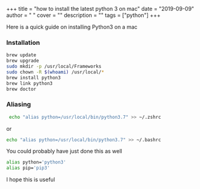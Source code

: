 
+++
title = "how to install the latest python 3 on mac"
date = "2019-09-09"
author = " "
cover = ""
description = ""
tags = ["python"]
+++

Here is a quick guide on installing Python3 on a mac

 ### Installation

 ```bash
brew update
brew upgrade
sudo mkdir -p /usr/local/Frameworks
sudo chown -R $(whoami) /usr/local/* 
brew install python3
brew link python3
brew doctor
```
 ### Aliasing

```bash
 echo "alias python=/usr/local/bin/python3.7" >> ~/.zshrc
```
 or

 ```bash
 echo "alias python=/usr/local/bin/python3.7" >> ~/.bashrc
```
 You could probably have just done this as well

 ```bash
 alias python='python3'
 alias pip='pip3'

```
 I hope this is useful



